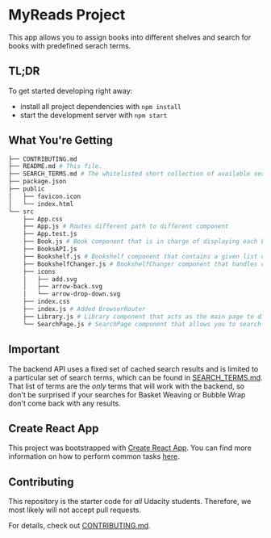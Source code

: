 # MyReads Project

This app allows you to assign books into different shelves and search for books with predefined serach terms.

## TL;DR

To get started developing right away:

* install all project dependencies with `npm install`
* start the development server with `npm start`

## What You're Getting
```bash
├── CONTRIBUTING.md
├── README.md # This file.
├── SEARCH_TERMS.md # The whitelisted short collection of available search terms 
├── package.json
├── public
│   ├── favicon.icon
│   └── index.html
└── src
    ├── App.css
    ├── App.js # Routes different path to different component
    ├── App.test.js
    ├── Book.js # Book component that is in charge of displaying each book
    ├── BooksAPI.js
    ├── Bookshelf.js # Bookshelf component that contains a given list of books
    ├── BookshelfChanger.js # BookshelfChanger component that handles changing a book to a different bookshelf
    ├── icons
    │   ├── add.svg
    │   ├── arrow-back.svg
    │   └── arrow-drop-down.svg
    ├── index.css
    ├── index.js # Added BrowserRouter
    ├── Library.js # Library component that acts as the main page to display different bookshelves
    └── SearchPage.js # SearchPage component that allows you to search for books with predefined search terms
```

## Important
The backend API uses a fixed set of cached search results and is limited to a particular set of search terms, which can be found in [SEARCH_TERMS.md](SEARCH_TERMS.md). That list of terms are the _only_ terms that will work with the backend, so don't be surprised if your searches for Basket Weaving or Bubble Wrap don't come back with any results.

## Create React App

This project was bootstrapped with [Create React App](https://github.com/facebookincubator/create-react-app). You can find more information on how to perform common tasks [here](https://github.com/facebookincubator/create-react-app/blob/master/packages/react-scripts/template/README.md).

## Contributing

This repository is the starter code for _all_ Udacity students. Therefore, we most likely will not accept pull requests.

For details, check out [CONTRIBUTING.md](CONTRIBUTING.md).
